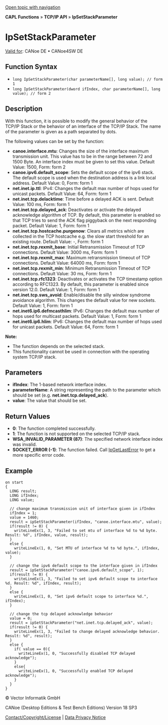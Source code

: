 [Open topic with navigation](../../../../../CANoeDEFamily.htm#Topics/CAPLFunctions/TCPIPAPI/Functions/CAPLfunctionIpSetStackParameter.md)

**CAPL Functions** » **TCP/IP API** » **IpSetStackParameter**

# IpSetStackParameter

[Valid for](../../../Shared/FeatureAvailability.md): CANoe DE • CANoe4SW DE

## Function Syntax

- `long IpSetStackParameter(char parameterName[], long value); // form 1`
- `long IpSetStackParameter(dword ifIndex, char parameterName[], long value); // form 2`

## Description

With this function, it is possible to modify the general behavior of the TCP/IP Stack or the behavior of an interface of the TCP/IP Stack. The name of the parameter is given as a path separated by dots.

The following values can be set by the function:

- **canoe.interface.mtu**: Changes the size of the interface maximum transmission unit. This value has to be in the range between 72 and 1500 Byte. An interface index must be given to set this value. Default Value: 1500, Form: form 2
- **canoe.ipv6.default_scope**: Sets the default scope of the ipv6 stack. The default scope is used when the destination address is a link local address. Default Value: 0, Form: form 1
- **net.inet.ip.ttl**: IPv4: Changes the default max number of hops used for unicast packets. Default Value: 64, Form: form 1
- **net.inet.tcp.delacktime**: Time before a delayed ACK is sent. Default Value: 100 ms, Form: form 1
- **net.inet.tcp.delayed_ack**: Deactivates or activate the delayed acknowledge algorithm of TCP. By default, this parameter is enabled so that TCP tries to send the ACK flag piggyback on the next responding packet. Default Value: 1, Form: form 1
- **net.inet.tcp.hostcache.purgenow**: Clears all metrics which are collected in the TCP hostcache e.g. the slow start threshold for an existing route. Default Value: -, Form: form 1
- **net.inet.tcp.rexmit_base**: Initial Retransmission Timeout of TCP connections. Default Value: 3000 ms, Form: form 1
- **net.inet.tcp.rexmit_max**: Maximum retransmission timeout of TCP connections. Default Value: 64000 ms, Form: form 1
- **net.inet.tcp.rexmit_min**: Minimum Retransmission Timeout of TCP connections. Default Value: 30 ms, Form: form 1
- **net.inet.tcp.rfc1323**: Deactivates or activates the TCP timestamp option according to RFC1323. By default, this parameter is enabled since version 12.0. Default Value: 1, Form: form 1
- **net.inet.tcp.sws_avoid**: Enable/disable the silly window syndrome avoidance algorithm. This changes the default value for new sockets. Default Value: 1, Form: form 1
- **net.inet6.ip6.defmcasthlim**: IPv6: Changes the default max number of hops used for multicast packets. Default Value: 1, Form: form 1
- **net.inet6.ip6.hlim**: IPv6: Changes the default max number of hops used for unicast packets. Default Value: 64, Form: form 1

**Note:**

- The function depends on the selected stack.
- This functionality cannot be used in connection with the operating system TCP/IP stack.

## Parameters

- **ifIndex**: The 1-based network interface index.
- **parameterName**: A string representing the path to the parameter which should be set (e.g. **net.inet.tcp.delayed_ack**).
- **value**: The value that should be set.

## Return Values

- **0**: The function completed successfully.
- **1**: The function is not supported on the selected TCP/IP stack.
- **WSA_INVALID_PARAMETER (87)**: The specified network interface index was invalid.
- **SOCKET_ERROR (-1)**: The function failed. Call [IpGetLastError](CAPLfunctionIPGetLastError.md) to get a more specific error code.

## Example

```plaintext
on start
{
  LONG result;
  LONG ifIndex;
  LONG value;

  // change maximum transmission unit of interface given in ifIndex
  ifIndex = 1;
  value = 1460;
  result = ipSetStackParameter(ifIndex, "canoe.interface.mtu", value);
  if(result != 0) {
    writeLineEx(1, 3, "Failed to set mtu of interface %d to %d byte. Result: %d", ifIndex, value, result);
  }
  else {
    writeLineEx(1, 0, "Set MTU of interface %d to %d byte.", ifIndex, value);
  }

  // change the ipv6 default scope to the interface given in ifIndex
  result = ipSetStackParameter("canoe.ipv6.default_scope", 1);
  if(result != 0) {
    writeLineEx(1, 3, "Failed to set ipv6 default scope to interface %d. Result: %d", ifIndex, result);
  }
  else {
    writeLineEx(1, 0, "Set ipv6 default scope to interface %d.", ifIndex);
  }

  // change the tcp delayed acknowledge behavior
  value = 0;
  result = ipSetStackParameter("net.inet.tcp.delayed_ack", value);
  if(result != 0) {
    writeLineEx(1, 3, "Failed to change delayed acknowledge behavior. Result: %d", result);
  }
  else {
    if( value == 0){
      writeLineEx(1, 0, "Successfully disabled TCP delayed acknowledge");
    }
    else{
      writeLineEx(1, 0, "Successfully enabled TCP delayed acknowledge");
    }
  }
}
```

© Vector Informatik GmbH

CANoe (Desktop Editions & Test Bench Editions) Version 18 SP3

[Contact/Copyright/License](../../../Shared/ContactCopyrightLicense.md) | [Data Privacy Notice](https://www.vector.com/int/en/company/get-info/privacy-policy/)